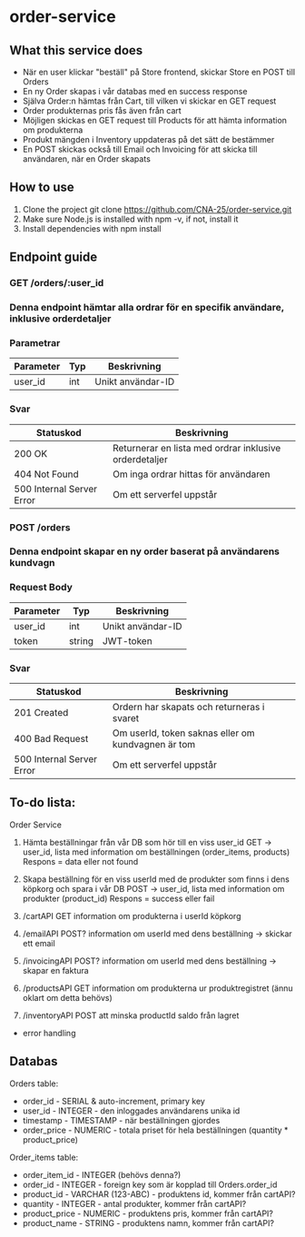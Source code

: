 # order-service

## What this service does
- När en user klickar "beställ" på Store frontend, skickar Store en POST till Orders
- En ny Order skapas i vår databas med en success response
- Själva Order:n hämtas från Cart, till vilken vi skickar en GET request
- Order produkternas pris fås även från cart
- Möjligen skickas en GET request till Products för att hämta information om produkterna
- Produkt mängden i Inventory uppdateras på det sätt de bestämmer
- En POST skickas också till Email och Invoicing för att skicka till användaren, när en Order skapats

## How to use
1. Clone the project git clone https://github.com/CNA-25/order-service.git
2. Make sure Node.js is installed with npm -v, if not, install it
3. Install dependencies with npm install

## Endpoint guide
### GET /orders/:user_id

### Denna endpoint hämtar alla ordrar för en specifik användare, inklusive orderdetaljer

### Parametrar
| Parameter | Typ | Beskrivning       | 
| --------- | --- | ----------------- |
| user_id   | int | Unikt användar-ID |

### Svar
| Statuskod                 | Beskrivning                                            | 
| ------------------------- | ------------------------------------------------------ |
| 200 OK                    | Returnerar en lista med ordrar inklusive orderdetaljer |
| 404 Not Found             | Om inga ordrar hittas för användaren                   |
| 500 Internal Server Error | Om ett serverfel uppstår                               |


### POST /orders

### Denna endpoint skapar en ny order baserat på användarens kundvagn

### Request Body
| Parameter | Typ    | Beskrivning       | 
| --------- | ------ | ----------------- |
| user_id    | int    | Unikt användar-ID |
| token     | string | JWT-token         |

### Svar
| Statuskod                 | Beskrivning                                        | 
| ------------------------- | -------------------------------------------------- |
| 201 Created               | Ordern har skapats och returneras i svaret         |
| 400 Bad Request           | Om userId, token saknas eller om kundvagnen är tom |
| 500 Internal Server Error | Om ett serverfel uppstår                           |

## To-do lista:
Order Service

1.	Hämta beställningar från vår DB som hör till en viss user_id
GET -> user_id, lista med information om beställningen (order_items, products)
Respons = data eller not found

2.	Skapa beställning för en viss userId med de produkter som finns i dens köpkorg och spara i vår DB
POST -> user_id, lista med information om produkter (product_id)
Respons = success eller fail

3.	/cartAPI
GET information om produkterna i userId köpkorg

4.	/emailAPI
POST? information om userId med dens beställning -> skickar ett email

5.	/invoicingAPI
POST? information om userId med dens beställning -> skapar en faktura

6.	/productsAPI
GET information om produkterna ur produktregistret (ännu oklart om detta behövs)

7.	/inventoryAPI
POST att minska productId saldo från lagret

+ error handling

## Databas

Orders table:
- order_id - SERIAL & auto-increment, primary key
- user_id - INTEGER - den inloggades användarens unika id
- timestamp - TIMESTAMP - när beställningen gjordes
- order_price - NUMERIC - totala priset för hela beställningen (quantity * product_price)

Order_items table:
- order_item_id - INTEGER (behövs denna?)
- order_id - INTEGER - foreign key som är kopplad till Orders.order_id
- product_id - VARCHAR (123-ABC) - produktens id, kommer från cartAPI?
- quantity - INTEGER - antal produkter, kommer från cartAPI?
- product_price - NUMERIC - produktens pris, kommer från cartAPI?
- product_name - STRING - produktens namn, kommer från cartAPI?
